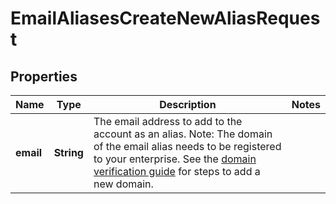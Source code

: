 

# EmailAliasesCreateNewAliasRequest


## Properties

| Name | Type | Description | Notes |
|------------ | ------------- | ------------- | -------------|
|**email** | **String** | The email address to add to the account as an alias.  Note: The domain of the email alias needs to be registered  to your enterprise. See the [domain verification guide](https://support.box.com/hc/en-us/articles/4408619650579-Domain-Verification) for steps to add a new domain. |  |



